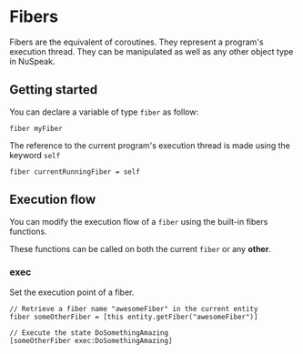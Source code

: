 # Fibers

Fibers are the equivalent of coroutines. They represent a program's execution thread.
They can be manipulated as well as any other object type in NuSpeak.

## Getting started

You can declare a variable of type `fiber` as follow:

    fiber myFiber

The reference to the current program's execution thread is made using the keyword `self`

    fiber currentRunningFiber = self

## Execution flow

You can modify the execution flow of a `fiber` using the built-in fibers functions.

These functions can be called on both the current `fiber` or any **other**.

### **exec**

Set the execution point of a fiber.

    // Retrieve a fiber name "awesomeFiber" in the current entity
    fiber someOtherFiber = [this entity.getFiber("awesomeFiber")]

    // Execute the state DoSomethingAmazing
    [someOtherFiber exec:DoSomethingAmazing]
